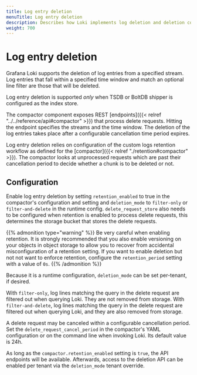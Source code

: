```yaml
---
title: Log entry deletion
menuTitle: Log entry deletion
description: Describes how Loki implements log deletion and deletion configuration options.
weight: 700
---
```

# Log entry deletion

Grafana Loki supports the deletion of log entries from a specified stream.
Log entries that fall within a specified time window and match an optional line filter are those that will be deleted.

Log entry deletion is supported _only_ when TSDB or BoltDB shipper is configured as the index store.

The compactor component exposes REST [endpoints]({{< relref "../../reference/api#compactor" >}}) that process delete requests.
Hitting the endpoint specifies the streams and the time window.
The deletion of the log entries takes place after a configurable cancellation time period expires.

Log entry deletion relies on configuration of the custom logs retention workflow as defined for the [compactor]({{< relref "./retention#compactor" >}}). The compactor looks at unprocessed requests which are past their cancellation period to decide whether a chunk is to be deleted or not.

## Configuration

Enable log entry deletion by setting `retention_enabled` to true in the compactor's configuration and setting and `deletion_mode` to `filter-only` or `filter-and-delete` in the runtime config.
`delete_request_store` also needs to be configured when retention is enabled to process delete requests, this determines the storage bucket that stores the delete requests.

{{% admonition type="warning" %}}
Be very careful when enabling retention. It is strongly recommended that you also enable versioning on your objects in object storage to allow you to recover from accidental misconfiguration of a retention setting. If you want to enable deletion but not not want to enforce retention, configure the `retention_period` setting with a value of `0s`.
{{% /admonition %}}

Because it is a runtime configuration, `deletion_mode` can be set per-tenant, if desired.

With `filter-only`, log lines matching the query in the delete request are filtered out when querying Loki. They are not removed from storage.
With `filter-and-delete`, log lines matching the query in the delete request are filtered out when querying Loki, and they are also removed from storage.

A delete request may be canceled within a configurable cancellation period. Set the `delete_request_cancel_period` in the compactor's YAML configuration or on the command line when invoking Loki. Its default value is 24h.

As long as the `compactor.retention_enabled` setting is `true`, the API endpoints will be available. Afterwards, access to the deletion API can be enabled per tenant via the `deletion_mode` tenant override.
